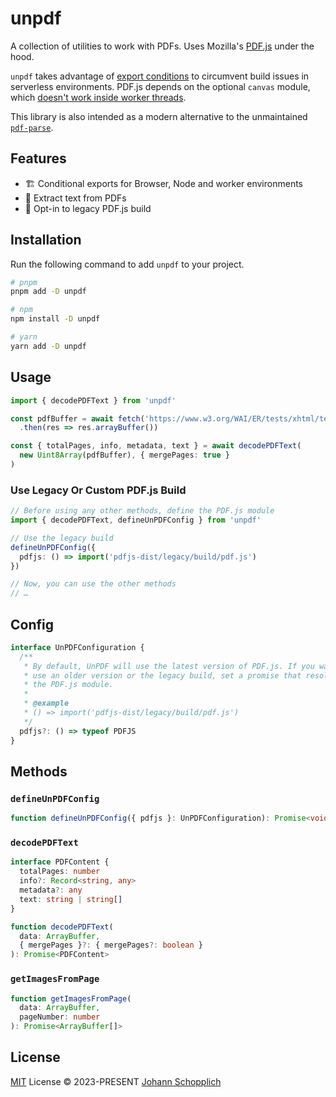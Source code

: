 # unpdf

A collection of utilities to work with PDFs. Uses Mozilla's [PDF.js](https://github.com/mozilla/pdf.js) under the hood.

`unpdf` takes advantage of [export conditions](https://nodejs.org/api/packages.html#packages_conditional_exports) to circumvent build issues in serverless environments. PDF.js depends on the optional `canvas` module, which [doesn't work inside worker threads](https://github.com/Automattic/node-canvas/issues/1394).

This library is also intended as a modern alternative to the unmaintained [`pdf-parse`](https://www.npmjs.com/package/pdf-parse).

## Features

- 🏗️ Conditional exports for Browser, Node and worker environments
- 💬 Extract text from PDFs
- 🧱 Opt-in to legacy PDF.js build

## Installation

Run the following command to add `unpdf` to your project.

```bash
# pnpm
pnpm add -D unpdf

# npm
npm install -D unpdf

# yarn
yarn add -D unpdf
```

## Usage

```ts
import { decodePDFText } from 'unpdf'

const pdfBuffer = await fetch('https://www.w3.org/WAI/ER/tests/xhtml/testfiles/resources/pdf/dummy.pdf')
  .then(res => res.arrayBuffer())

const { totalPages, info, metadata, text } = await decodePDFText(
  new Uint8Array(pdfBuffer), { mergePages: true }
)
```

### Use Legacy Or Custom PDF.js Build

```ts
// Before using any other methods, define the PDF.js module
import { decodePDFText, defineUnPDFConfig } from 'unpdf'

// Use the legacy build
defineUnPDFConfig({
  pdfjs: () => import('pdfjs-dist/legacy/build/pdf.js')
})

// Now, you can use the other methods
// …
```

## Config

```ts
interface UnPDFConfiguration {
  /**
   * By default, UnPDF will use the latest version of PDF.js. If you want to
   * use an older version or the legacy build, set a promise that resolves to
   * the PDF.js module.
   *
   * @example
   * () => import('pdfjs-dist/legacy/build/pdf.js')
   */
  pdfjs?: () => typeof PDFJS
}
```

## Methods

### `defineUnPDFConfig`

```ts
function defineUnPDFConfig({ pdfjs }: UnPDFConfiguration): Promise<void>
```

### `decodePDFText`

```ts
interface PDFContent {
  totalPages: number
  info?: Record<string, any>
  metadata?: any
  text: string | string[]
}

function decodePDFText(
  data: ArrayBuffer,
  { mergePages }?: { mergePages?: boolean }
): Promise<PDFContent>
```

### `getImagesFromPage`

```ts
function getImagesFromPage(
  data: ArrayBuffer,
  pageNumber: number
): Promise<ArrayBuffer[]>
```

## License

[MIT](./LICENSE) License © 2023-PRESENT [Johann Schopplich](https://github.com/johannschopplich)
